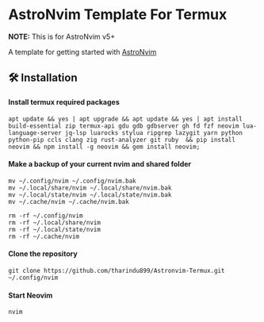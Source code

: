 # AstroNvim Template For Termux

**NOTE:** This is for AstroNvim v5+

A template for getting started with [AstroNvim](https://github.com/AstroNvim/AstroNvim)

## 🛠️ Installation

#### Install termux required packages

```shell
apt update && yes | apt upgrade && apt update && yes | apt install build-essential zip termux-api gdu gdb gdbserver gh fd fzf neovim lua-language-server jq-lsp luarocks stylua ripgrep lazygit yarn python python-pip ccls clang zig rust-analyzer git ruby  && pip install neovim && npm install -g neovim && gem install neovim;
```

#### Make a backup of your current nvim and shared folder

```shell
mv ~/.config/nvim ~/.config/nvim.bak
mv ~/.local/share/nvim ~/.local/share/nvim.bak
mv ~/.local/state/nvim ~/.local/state/nvim.bak
mv ~/.cache/nvim ~/.cache/nvim.bak
```
```shell
rm -rf ~/.config/nvim
rm -rf ~/.local/share/nvim
rm -rf ~/.local/state/nvim
rm -rf ~/.cache/nvim
```
#### Clone the repository

```shell
git clone https://github.com/tharindu899/Astronvim-Termux.git ~/.config/nvim
```

#### Start Neovim

```shell
nvim
```
